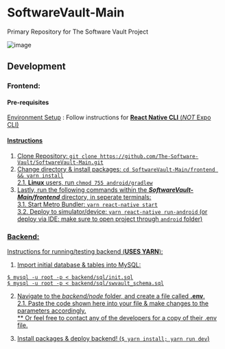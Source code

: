 # SoftwareVault-Main
Primary Repository for The Software Vault Project

![image](https://user-images.githubusercontent.com/30121656/143123731-cad005af-c1f1-4bf2-bd0a-e6ad8b749c00.png)



## Development

### Frontend:

#### Pre-requisites
[Environment Setup](https://reactnative.dev/docs/environment-setup) : Follow instructions for <u>**React Native CLI**<u> (_*NOT*_ Expo CLI)

#### Instructions
1. Clone Repository: `git clone https://github.com/The-Software-Vault/SoftwareVault-Main.git`
2. Change directory & install packages: `cd SoftwareVault-Main/frontend && yarn install`     
  2.1. __**Linux**__ users, run `chmod 755 android/gradlew`
3. Lastly, run the following commands within the __*SoftwareVault-Main/frontend*__ directory, in seperate terminals:     
  3.1. Start Metro Bundler: `yarn react-native start`     
  3.2. Deploy to simulator/device: `yarn react-native run-android` (or deploy via IDE: make sure to open project through `android` folder)

### Backend:
Instructions for running/testing backend (<u>**USES YARN**</u>):
  
  1. Import initial database & tables into MySQL:
  
    $ mysql -u root -p < backend/sql/init.sql
    $ mysql -u root -p < backend/sql/swvault_schema.sql
  
  2. Navigate to the _backend/node_ folder, and create a file called **.env**.     
    2.1. Paste the code shown [here](https://github.com/luisegarduno/FullStack-Template/blob/master/backend/node/.env)
    into your file & make changes to the parameters accordingly.     
    ** Or feel free to contact any of the developers for a copy of their .env file.
  
  3. Install packages & deploy backend! (`$ yarn install; yarn run dev`)
